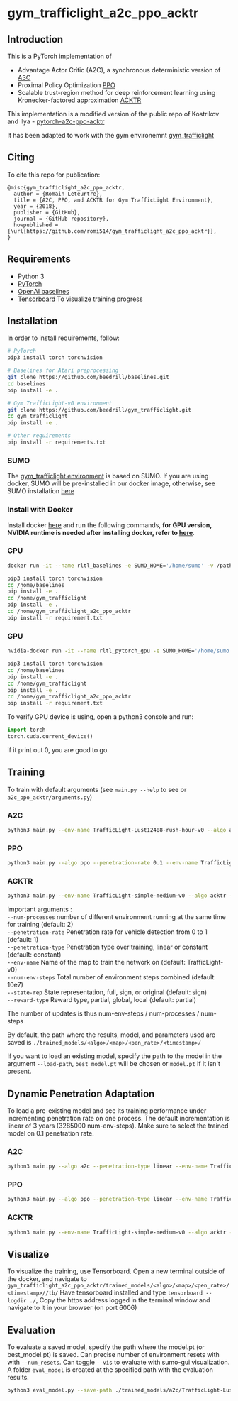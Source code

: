 # gym_trafficlight_a2c_ppo_acktr

## Introduction

This is a PyTorch implementation of
* Advantage Actor Critic (A2C), a synchronous deterministic version of [A3C](https://arxiv.org/pdf/1602.01783v1.pdf)
* Proximal Policy Optimization [PPO](https://arxiv.org/pdf/1707.06347.pdf)
* Scalable trust-region method for deep reinforcement learning using Kronecker-factored approximation [ACKTR](https://arxiv.org/abs/1708.05144)


This implementation is a modified version of the public repo of Kostrikov and Ilya - [pytorch-a2c-ppo-acktr](https://github.com/ikostrikov/pytorch-a2c-ppo-acktr)

It has been adapted to work with the gym environemnt [gym_trafficlight](https://github.com/beedrill/gym_trafficlight)

## Citing
To cite this repo for publication:
```
@misc{gym_trafficlight_a2c_ppo_acktr,
  author = {Romain Leteurtre},
  title = {A2C, PPO, and ACKTR for Gym TrafficLight Environment},
  year = {2018},
  publisher = {GitHub},
  journal = {GitHub repository},
  howpublished = {\url{https://github.com/romi514/gym_trafficlight_a2c_ppo_acktr}},
}
```

## Requirements

* Python 3
* [PyTorch](http://pytorch.org/)
* [OpenAI baselines](https://github.com/beedrill/baselines)
* [Tensorboard](https://www.tensorflow.org/guide/summaries_and_tensorboard) To visualize training progress

## Installation

In order to install requirements, follow:

```bash
# PyTorch
pip3 install torch torchvision

# Baselines for Atari preprocessing
git clone https://github.com/beedrill/baselines.git
cd baselines
pip install -e .

# Gym TrafficLight-v0 environment
git clone https://github.com/beedrill/gym_trafficlight.git
cd gym_trafficlight
pip install -e .

# Other requirements
pip install -r requirements.txt
```
### SUMO
The [gym_trafficlight environment](https://github.com/beedrill/gym_trafficlight) is based on SUMO. If you are using docker, SUMO will be pre-installed in our docker image, otherwise, see SUMO installation [here](http://sumo.dlr.de/wiki/Installing)

### Install with Docker

Install docker [here](https://www.docker.com/) and run the following commands, __for GPU version, NVIDIA runtime is needed after installing docker, refer to [here](https://github.com/NVIDIA/nvidia-docker)__.


### CPU
```bash
docker run -it --name rltl_baselines -e SUMO_HOME='/home/sumo' -v /path/to/package/gym_trafficlight:/home/gym_trafficlight -v /path/to/package/baselines:/home/baselines -v /path/to/package/gym_trafficlight_a2c_ppo_acktr:/home/gym_trafficlight_a2c_ppo_acktr  beedrill/rltl-docker:cpu-py3 /bin/bash

pip3 install torch torchvision
cd /home/baselines
pip install -e .
cd /home/gym_trafficlight
pip install -e .
cd /home/gym_trafficlight_a2c_ppo_acktr
pip install -r requirement.txt

```
### GPU

```bash
nvidia-docker run -it --name rltl_pytorch_gpu -e SUMO_HOME='/home/sumo'   -v /path/to/package/gym_trafficlight:/home/gym_trafficlight  -v /path/to/package/gym_trafficlight_a2c_ppo_acktr:/home/a2c -v /path/to/package/baselines:/home/baselines  beedrill/rltl-docker:gpu-py3-pytorch /bin/bash

pip3 install torch torchvision
cd /home/baselines
pip install -e .
cd /home/gym_trafficlight
pip install -e .
cd /home/gym_trafficlight_a2c_ppo_acktr
pip install -r requirement.txt
```

To verify GPU device is using, open a python3 console and run:
```python
import torch
torch.cuda.current_device()
```
if it print out 0, you are good to go.
## Training

To train with default arguments (see `main.py --help` to see or `a2c_ppo_acktr/arguments.py`)

### A2C
```bash
python3 main.py --env-name TrafficLight-Lust12408-rush-hour-v0 --algo a2c --num-processes 10 --num-steps 16 --use-linear-lr-decay --num-env-steps 30000000 --penetration-rate 0.1 --state-rep original
```

### PPO
```bash
python3 main.py --algo ppo --penetration-rate 0.1 --env-name TrafficLight-Lust12408-rush-hour-v0 --lr 2.5e-4 --num-processes 8 --num-steps 128 --num-mini-batch 4 --use-linear-lr-decay --use-linear-clip-decay --state-rep original
```

### ACKTR
```bash
python3 main.py --env-name TrafficLight-simple-medium-v0 --algo acktr --num-processes 16 --num-steps 32 --use-linear-lr-decay --penetration-rate 0.1 --state-rep original
```

Important arguments :\
`--num-processes` number of different environment running at the same time for training (default: 2)\
`--penetration-rate` Penetration rate for vehicle detection from 0 to 1 (default: 1)\
`--penetration-type` Penetration type over training, linear or constant (default: constant)\
`--env-name` Name of the map to train the network on (default: TrafficLight-v0)\
`--num-env-steps` Total number of environment steps combined (default: 10e7)\
`--state-rep` State representation, full, sign, or original (default: sign)\
`--reward-type` Reward type, partial, global, local (default: partial)

The number of updates is thus num-env-steps / num-processes / num-steps

By default, the path where the results, model, and parameters used are saved is `./trained_models/<algo>/<map>/<pen_rate>/<timestamp>/`

If you want to load an existing model, specify the path to the model in the argument `--load-path`, `best_model.pt` will be chosen or `model.pt` if it isn't present.

## Dynamic Penetration Adaptation

To load a pre-existing model and see its training performance under incrementing penetration rate on one process. The default incrementation is linear of 3 years (3285000 num-env-steps).
Make sure to select the trained model on 0.1 penetration rate.

### A2C
```bash
python3 main.py --algo a2c --penetration-type linear --env-name TrafficLight-simple-medium-v0 --num-processes 1 --num-steps 512 --state-rep original --load-path /home/a2c/trained_models/a2c/TrafficLight-simple-medium-v0/0.1/2019-01-27_20.06.53/
```

### PPO
```bash
python3 main.py --algo ppo --penetration-type linear --env-name TrafficLight-Lust12408-regular-time-v0 --lr 2.5e-4 --num-processes 1 --num-steps 1024 --num-mini-batch 4  --use-linear-clip-decay --state-rep original --load-path /home/a2c/trained_models/ppo/TrafficLight-Lust12408-regular-time-v0/0.1/2019-02-01_02.03.44/
```

### ACKTR
```bash 
python3 main.py --env-name TrafficLight-simple-medium-v0 --algo acktr --num-processes 1 --num-steps 1024 --penetration-type linear --state-rep original --load-path /home/a2c/trained_models/ppo/TrafficLight-Lust12408-regular-time-v0/0.1/2019-02-01_02.03.44/
```

## Visualize

To visualize the training, use Tensorboard.
Open a new terminal outside of the docker, and navigate to `gym_trafficlight_a2c_ppo_acktr/trained_models/<algo>/<map>/<pen_rate>/<timestamp>//tb/`
Have tensorboard installed and type `tensorboard --logdir ./`, 
Copy the https address logged in the terminal window and navigate to it in your browser (on port 6006)

## Evaluation

To evaluate a saved model, specify the path where the model.pt (or best_model.pt) is saved. Can precise number of environment resets with with `--num_resets`. Can toggle `--vis` to evaluate with sumo-gui visualization.
A folder `eval_model` is created at the specified path with the evaluation results.

```bash
python3 eval_model.py --save-path ./trained_models/a2c/TrafficLight-Lust12408-regular-time-v0/0.1/2019-01-20_19.35.56 --num_resets 2
```
